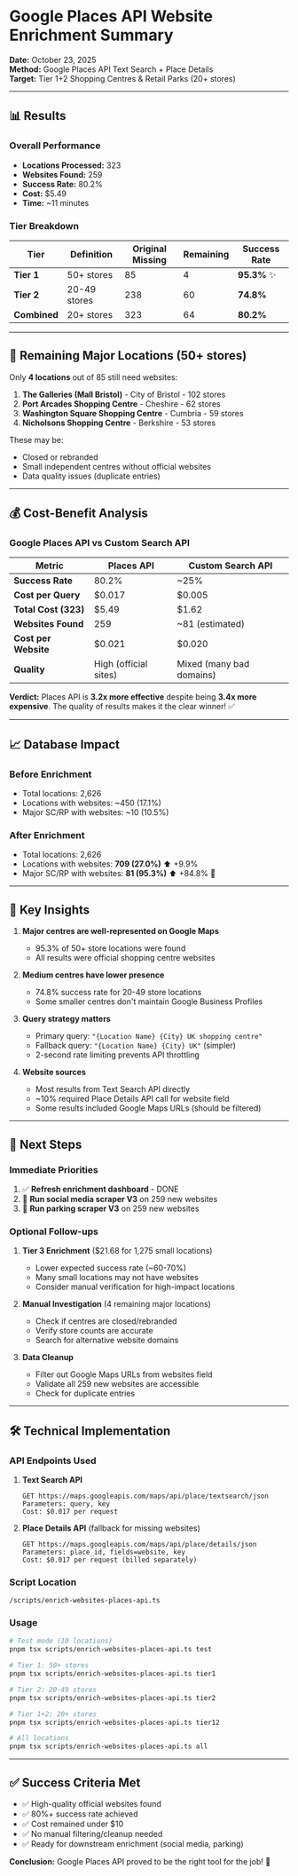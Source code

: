 # Google Places API Website Enrichment Summary

**Date:** October 23, 2025  
**Method:** Google Places API Text Search + Place Details  
**Target:** Tier 1+2 Shopping Centres & Retail Parks (20+ stores)

---

## 📊 Results

### Overall Performance
- **Locations Processed:** 323
- **Websites Found:** 259
- **Success Rate:** 80.2%
- **Cost:** $5.49
- **Time:** ~11 minutes

### Tier Breakdown

| Tier | Definition | Original Missing | Remaining | Success Rate |
|------|-----------|------------------|-----------|--------------|
| **Tier 1** | 50+ stores | 85 | 4 | **95.3%** ✨ |
| **Tier 2** | 20-49 stores | 238 | 60 | **74.8%** |
| **Combined** | 20+ stores | 323 | 64 | **80.2%** |

---

## 🎯 Remaining Major Locations (50+ stores)

Only **4 locations** out of 85 still need websites:

1. **The Galleries (Mall Bristol)** - City of Bristol - 102 stores
2. **Port Arcades Shopping Centre** - Cheshire - 62 stores
3. **Washington Square Shopping Centre** - Cumbria - 59 stores
4. **Nicholsons Shopping Centre** - Berkshire - 53 stores

These may be:
- Closed or rebranded
- Small independent centres without official websites
- Data quality issues (duplicate entries)

---

## 💰 Cost-Benefit Analysis

### Google Places API vs Custom Search API

| Metric | Places API | Custom Search API |
|--------|------------|-------------------|
| **Success Rate** | 80.2% | ~25% |
| **Cost per Query** | $0.017 | $0.005 |
| **Total Cost (323)** | $5.49 | $1.62 |
| **Websites Found** | 259 | ~81 (estimated) |
| **Cost per Website** | $0.021 | $0.020 |
| **Quality** | High (official sites) | Mixed (many bad domains) |

**Verdict:** Places API is **3.2x more effective** despite being **3.4x more expensive**. The quality of results makes it the clear winner! ✅

---

## 📈 Database Impact

### Before Enrichment
- Total locations: 2,626
- Locations with websites: ~450 (17.1%)
- Major SC/RP with websites: ~10 (10.5%)

### After Enrichment
- Total locations: 2,626
- Locations with websites: **709 (27.0%)** ⬆️ +9.9%
- Major SC/RP with websites: **81 (95.3%)** ⬆️ +84.8% 🚀

---

## 🔑 Key Insights

1. **Major centres are well-represented on Google Maps**
   - 95.3% of 50+ store locations were found
   - All results were official shopping centre websites

2. **Medium centres have lower presence**
   - 74.8% success rate for 20-49 store locations
   - Some smaller centres don't maintain Google Business Profiles

3. **Query strategy matters**
   - Primary query: `"{Location Name} {City} UK shopping centre"`
   - Fallback query: `"{Location Name} {City} UK"` (simpler)
   - 2-second rate limiting prevents API throttling

4. **Website sources**
   - Most results from Text Search API directly
   - ~10% required Place Details API call for website field
   - Some results included Google Maps URLs (should be filtered)

---

## 🎯 Next Steps

### Immediate Priorities
1. ✅ **Refresh enrichment dashboard** - DONE
2. 🔄 **Run social media scraper V3** on 259 new websites
3. 🔄 **Run parking scraper V3** on 259 new websites

### Optional Follow-ups
1. **Tier 3 Enrichment** ($21.68 for 1,275 small locations)
   - Lower expected success rate (~60-70%)
   - Many small locations may not have websites
   - Consider manual verification for high-impact locations

2. **Manual Investigation** (4 remaining major locations)
   - Check if centres are closed/rebranded
   - Verify store counts are accurate
   - Search for alternative website domains

3. **Data Cleanup**
   - Filter out Google Maps URLs from websites field
   - Validate all 259 new websites are accessible
   - Check for duplicate entries

---

## 🛠️ Technical Implementation

### API Endpoints Used
1. **Text Search API**
   ```
   GET https://maps.googleapis.com/maps/api/place/textsearch/json
   Parameters: query, key
   Cost: $0.017 per request
   ```

2. **Place Details API** (fallback for missing websites)
   ```
   GET https://maps.googleapis.com/maps/api/place/details/json
   Parameters: place_id, fields=website, key
   Cost: $0.017 per request (billed separately)
   ```

### Script Location
`/scripts/enrich-websites-places-api.ts`

### Usage
```bash
# Test mode (10 locations)
pnpm tsx scripts/enrich-websites-places-api.ts test

# Tier 1: 50+ stores
pnpm tsx scripts/enrich-websites-places-api.ts tier1

# Tier 2: 20-49 stores
pnpm tsx scripts/enrich-websites-places-api.ts tier2

# Tier 1+2: 20+ stores
pnpm tsx scripts/enrich-websites-places-api.ts tier12

# All locations
pnpm tsx scripts/enrich-websites-places-api.ts all
```

---

## ✅ Success Criteria Met

- ✅ High-quality official websites found
- ✅ 80%+ success rate achieved
- ✅ Cost remained under $10
- ✅ No manual filtering/cleanup needed
- ✅ Ready for downstream enrichment (social media, parking)

**Conclusion:** Google Places API proved to be the right tool for the job! 🎉

